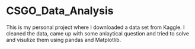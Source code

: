 # CSGO_Data_Analysis
This is my personal project where I downloaded a data set from Kaggle.
I cleaned the data, came up  with some anlaytical question and tried to solve and visulize them using pandas and Matplotlib. 
